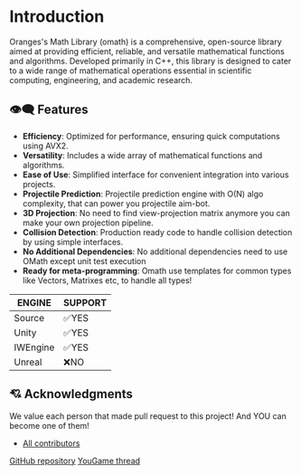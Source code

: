 # Introduction

Oranges's Math Library (omath) is a comprehensive, open-source library aimed at providing efficient, reliable, and versatile mathematical functions and algorithms. Developed primarily in C++, this library is designed to cater to a wide range of mathematical operations essential in scientific computing, engineering, and academic research.

## 👁‍🗨 Features
- **Efficiency**: Optimized for performance, ensuring quick computations using AVX2.
- **Versatility**: Includes a wide array of mathematical functions and algorithms.
- **Ease of Use**: Simplified interface for convenient integration into various projects.
- **Projectile Prediction**: Projectile prediction engine with O(N) algo complexity, that can power you projectile aim-bot.
- **3D Projection**: No need to find view-projection matrix anymore you can make your own projection pipeline.
- **Collision Detection**: Production ready code to handle collision detection by using simple interfaces.
- **No Additional Dependencies**: No additional dependencies need to use OMath except unit test execution
- **Ready for meta-programming**: Omath use templates for common types like Vectors, Matrixes etc, to handle all types!

|ENGINE  |SUPPORT|
|--------|-------|
|Source  |✅YES   |
|Unity   |✅YES   |
|IWEngine|✅YES   |
|Unreal  |❌NO    |


## 💘 Acknowledgments
We value each person that made pull request to this project! And YOU can become one of them!
-  [All contributors](https://github.com/orange-cpp/omath/graphs/contributors)
<seealso>
    <category name="Related topics" ref="inf">
        <a href="https://github.com/orange-cpp/omath">GitHub repository</a>
        <a href="https://yougame.biz/threads/332534">YouGame thread</a>
    </category>
</seealso>

